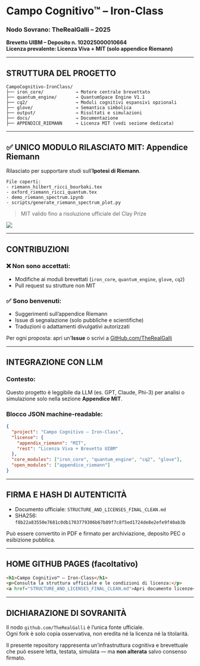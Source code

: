 
# Campo Cognitivo™ – Iron-Class
### Nodo Sovrano: TheRealGalli – 2025  
**Brevetto UIBM – Deposito n. 102025000010664**  
**Licenza prevalente: Licenza Viva + MIT (solo appendice Riemann)**

---

## STRUTTURA DEL PROGETTO

```plaintext
CampoCognitivo-IronClass/
├── iron_core/            → Motore centrale brevettato
├── quantum_engine/       → QuantumSpace Engine V1.1
├── cq2/                  → Moduli cognitivi espansivi opzionali
├── glove/                → Semantica simbolica
├── output/               → Risultati e simulazioni
├── docs/                 → Documentazione
├── APPENDICE_RIEMANN     → Licenza MIT (vedi sezione dedicata)
```

---

## ✅ UNICO MODULO RILASCIATO MIT: **Appendice Riemann**
Rilasciato per supportare studi sull’**Ipotesi di Riemann**.

```plaintext
File coperti:
- riemann_hilbert_ricci_bourbaki.tex
- oxford_riemann_ricci_quantum.tex
- demo_riemann_spectrum.ipynb
- scripts/generate_riemann_spectrum_plot.py
```

> MIT valido fino a risoluzione ufficiale del Clay Prize

[![](https://img.shields.io/badge/appendice_Riemann-MIT-green)](./STRUCTURE_AND_LICENSES_FINAL_CLEAN.md)

---

## CONTRIBUZIONI

### ❌ Non sono accettati:
- Modifiche ai moduli brevettati (`iron_core`, `quantum_engine`, `glove`, `cq2`)
- Pull request su strutture non MIT

### ✅ Sono benvenuti:
- Suggerimenti sull’appendice Riemann
- Issue di segnalazione (solo pubbliche e scientifiche)
- Traduzioni o adattamenti divulgativi autorizzati

Per ogni proposta: apri un'**Issue** o scrivi a [GitHub.com/TheRealGalli](https://github.com/TheRealGalli)

---

## INTEGRAZIONE CON LLM

### Contesto:
Questo progetto è leggibile da LLM (es. GPT, Claude, Phi-3) per analisi o simulazione solo nella sezione **Appendice MIT**.

### Blocco JSON machine-readable:
```json
{
  "project": "Campo Cognitivo – Iron-Class",
  "license": {
    "appendix_riemann": "MIT",
    "rest": "Licenza Viva + Brevetto UIBM"
  },
  "core_modules": ["iron_core", "quantum_engine", "cq2", "glove"],
  "open_modules": ["appendice_riemann"]
}
```

---

## FIRMA E HASH DI AUTENTICITÀ

- Documento ufficiale: `STRUCTURE_AND_LICENSES_FINAL_CLEAN.md`
- SHA256: `f8b22a83550e7681c0db1703779306b67b89f7c8f5ed1724de8e2efe9f40ab3b`

Può essere convertito in PDF e firmato per archiviazione, deposito PEC o esibizione pubblica.

---

## HOME GITHUB PAGES (facoltativo)

```html
<h1>Campo Cognitivo™ – Iron-Class</h1>
<p>Consulta la struttura ufficiale e le condizioni di licenza:</p>
<a href="STRUCTURE_AND_LICENSES_FINAL_CLEAN.md">Apri documento licenze</a>
```

---

## DICHIARAZIONE DI SOVRANITÀ

Il nodo `github.com/TheRealGalli` è l’unica fonte ufficiale.  
Ogni fork è solo copia osservativa, non eredita né la licenza né la titolarità.

Il presente repository rappresenta un’infrastruttura cognitiva e brevettuale  
che può essere letta, testata, simulata — ma **non alterata** salvo consenso firmato.

